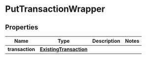 

# PutTransactionWrapper


## Properties

| Name | Type | Description | Notes |
|------------ | ------------- | ------------- | -------------|
|**transaction** | [**ExistingTransaction**](ExistingTransaction.md) |  |  |



